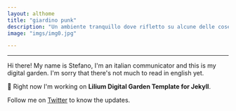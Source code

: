 ```yaml
---
layout: althome
title: "giardino punk"
description: "Un ambiente tranquillo dove rifletto su alcune delle cose interessanti che si possono trovare nella Rete e fuori."
image: "imgs/img0.jpg"

---
```


<hr>

Hi there! My name is Stefano, I'm an italian communicator and this is my digital garden. I'm sorry that there's not much to read in english yet.

🚀 Right now I'm working on **Lilium Digital Garden Template for Jekyll**.

Follow me on [Twitter](https://twitter.com/ZulianiStph) to know the updates.



<div style="height:50px"></div>


